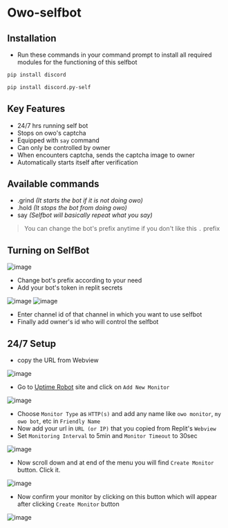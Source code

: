 # Owo-selfbot

## Installation
- Run these commands in your command prompt to install all required modules for the functioning of this selfbot
```sh
pip install discord
```
```sh
pip install discord.py-self
```


## Key Features 
- 24/7 hrs running self bot 
- Stops on owo's captcha 
- Equipped with `say` command 
- Can only be controlled by owner 
- When encounters captcha, sends the captcha image to owner 
- Automatically starts itself after verification 


## Available commands
- .grind *(It starts the bot if it is not doing owo)*
- .hold *(It stops the bot from doing owo)*
- say *(Selfbot will basically repeat what you say)*
> You can change the bot's prefix anytime if you don't like this `.` prefix


## Turning on SelfBot

![image](https://i.imgur.com/s4SaMra.png)
- Change bot's prefix according to your need
- Add your bot's token in replit secrets

![image](https://i.imgur.com/NqUDN1x.png) ![image](https://i.imgur.com/zh8Q6x1.png)
- Enter channel id of that channel in which you want to use selfbot
- Finally add owner's id who will control the selfbot

## 24/7 Setup
- copy the URL from Webview

![image](https://i.imgur.com/KuHfo4d.png)
- Go to [Uptime Robot](https://uptimerobot.com/) site and click on `Add New Monitor`

![image](https://i.imgur.com/24wSrSX.png)
- Choose `Monitor Type` as `HTTP(s)` and add any name like `owo monitor`, `my owo bot`, etc in `Friendly Name`
- Now add your url in `URL (or IP)` that you copied from Replit's `Webview`
- Set `Monitoring Interval` to 5min and `Monitor Timeout` to 30sec

![image](https://i.imgur.com/DrFCcvy.png)
- Now scroll down and at end of the menu you will find `Create Monitor` button. Click it.

![image](https://i.imgur.com/d5qjyuV.png)
- Now confirm your monitor by clicking on this button which will appear after clicking `Create Monitor` button

![image](https://i.imgur.com/T7Yg87N.png)
